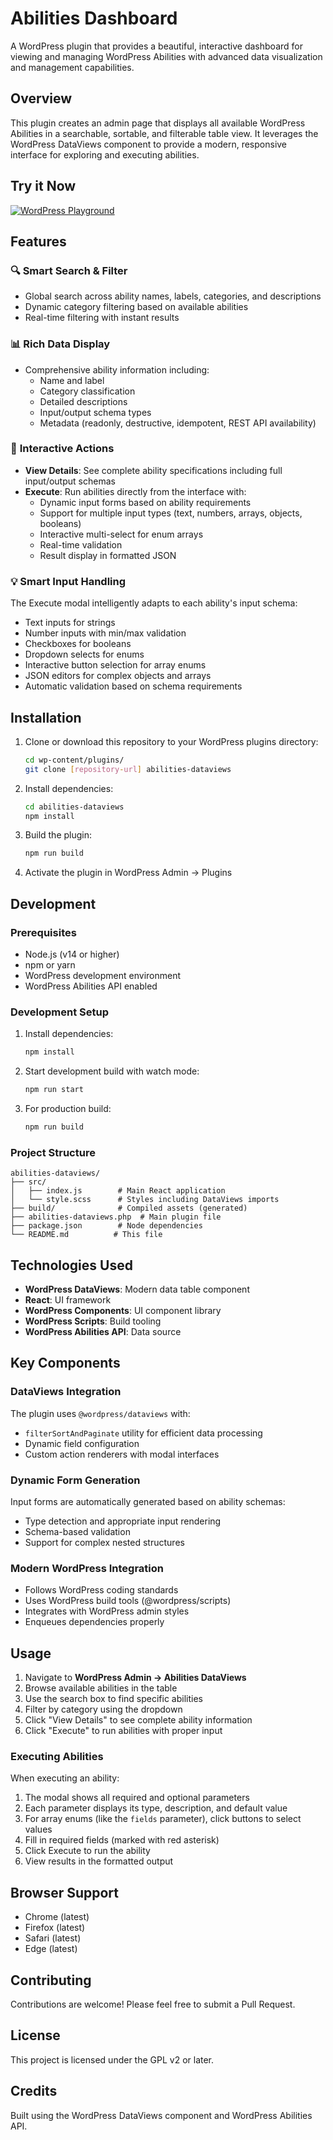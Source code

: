 # Abilities Dashboard

A WordPress plugin that provides a beautiful, interactive dashboard for viewing and managing WordPress Abilities with advanced data visualization and management capabilities.

## Overview

This plugin creates an admin page that displays all available WordPress Abilities in a searchable, sortable, and filterable table view. It leverages the WordPress DataViews component to provide a modern, responsive interface for exploring and executing abilities.

## Try it Now

[![WordPress Playground](https://img.shields.io/badge/playground-live%20preview-blue?logo=wordpress)](https://playground.wordpress.net/?blueprint-url=https://raw.githubusercontent.com/juanma-wp/abilities-dashboard/main/_playground/blueprint.json)

## Features

### 🔍 **Smart Search & Filter**
- Global search across ability names, labels, categories, and descriptions
- Dynamic category filtering based on available abilities
- Real-time filtering with instant results

### 📊 **Rich Data Display**
- Comprehensive ability information including:
  - Name and label
  - Category classification
  - Detailed descriptions
  - Input/output schema types
  - Metadata (readonly, destructive, idempotent, REST API availability)

### 🎯 **Interactive Actions**
- **View Details**: See complete ability specifications including full input/output schemas
- **Execute**: Run abilities directly from the interface with:
  - Dynamic input forms based on ability requirements
  - Support for multiple input types (text, numbers, arrays, objects, booleans)
  - Interactive multi-select for enum arrays
  - Real-time validation
  - Result display in formatted JSON

### 💡 **Smart Input Handling**
The Execute modal intelligently adapts to each ability's input schema:
- Text inputs for strings
- Number inputs with min/max validation
- Checkboxes for booleans
- Dropdown selects for enums
- Interactive button selection for array enums
- JSON editors for complex objects and arrays
- Automatic validation based on schema requirements

## Installation

1. Clone or download this repository to your WordPress plugins directory:
   ```bash
   cd wp-content/plugins/
   git clone [repository-url] abilities-dataviews
   ```

2. Install dependencies:
   ```bash
   cd abilities-dataviews
   npm install
   ```

3. Build the plugin:
   ```bash
   npm run build
   ```

4. Activate the plugin in WordPress Admin → Plugins

## Development

### Prerequisites
- Node.js (v14 or higher)
- npm or yarn
- WordPress development environment
- WordPress Abilities API enabled

### Development Setup

1. Install dependencies:
   ```bash
   npm install
   ```

2. Start development build with watch mode:
   ```bash
   npm run start
   ```

3. For production build:
   ```bash
   npm run build
   ```

### Project Structure
```
abilities-dataviews/
├── src/
│   ├── index.js        # Main React application
│   └── style.scss      # Styles including DataViews imports
├── build/              # Compiled assets (generated)
├── abilities-dataviews.php  # Main plugin file
├── package.json        # Node dependencies
└── README.md          # This file
```

## Technologies Used

- **WordPress DataViews**: Modern data table component
- **React**: UI framework
- **WordPress Components**: UI component library
- **WordPress Scripts**: Build tooling
- **WordPress Abilities API**: Data source

## Key Components

### DataViews Integration
The plugin uses `@wordpress/dataviews` with:
- `filterSortAndPaginate` utility for efficient data processing
- Dynamic field configuration
- Custom action renderers with modal interfaces

### Dynamic Form Generation
Input forms are automatically generated based on ability schemas:
- Type detection and appropriate input rendering
- Schema-based validation
- Support for complex nested structures

### Modern WordPress Integration
- Follows WordPress coding standards
- Uses WordPress build tools (@wordpress/scripts)
- Integrates with WordPress admin styles
- Enqueues dependencies properly

## Usage

1. Navigate to **WordPress Admin → Abilities DataViews**
2. Browse available abilities in the table
3. Use the search box to find specific abilities
4. Filter by category using the dropdown
5. Click "View Details" to see complete ability information
6. Click "Execute" to run abilities with proper input

### Executing Abilities

When executing an ability:
1. The modal shows all required and optional parameters
2. Each parameter displays its type, description, and default value
3. For array enums (like the `fields` parameter), click buttons to select values
4. Fill in required fields (marked with red asterisk)
5. Click Execute to run the ability
6. View results in the formatted output

## Browser Support

- Chrome (latest)
- Firefox (latest)
- Safari (latest)
- Edge (latest)

## Contributing

Contributions are welcome! Please feel free to submit a Pull Request.

## License

This project is licensed under the GPL v2 or later.

## Credits

Built using the WordPress DataViews component and WordPress Abilities API.